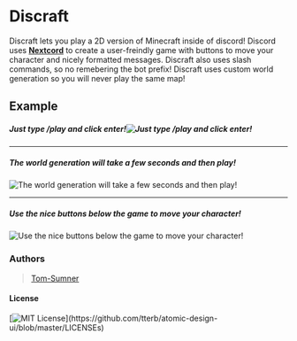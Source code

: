   
# Discraft

Discraft lets you play a 2D version of Minecraft inside of discord!
Discord uses [**Nextcord**](https://github.com/nextcord/nextcord) to create a user-freindly game with buttons to move your character and nicely formatted messages. Discraft also uses slash commands, so no remebering the bot prefix!
Discraft uses custom world generation so you will never play the same map!

## Example
##### Just type /play and click enter!![Just type /play and click enter!](https://i.imgur.com/uYEcrxI.png)
***
##### The world generation will take a few seconds and then play!
![The world generation will take a few seconds and then play!](https://i.imgur.com/79Ig6gd.png)
***
##### Use the nice buttons below the game to move your character!
![Use the nice buttons below the game to move your character!](https://i.imgur.com/n1GOwHj.png)


### Authors
> [Tom-Sumner](https://www.github.com/Tom-Sumner)

#### License
[![MIT License](https://img.shields.io/apm/l/atomic-design-ui.svg?)](https://github.com/tterb/atomic-design-ui/blob/master/LICENSEs)